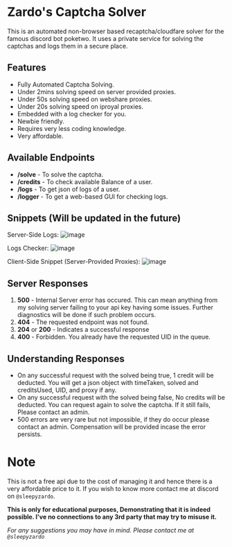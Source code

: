 # Zardo's Captcha Solver

This is an automated non-browser based recaptcha/cloudfare solver for the famous discord bot poketwo. It uses a private service for solving the captchas and logs them in a secure place. 

## Features
- Fully Automated Captcha Solving.
- Under 2mins solving speed on server provided proxies.
- Under 50s solving speed on webshare proxies.
- Under 20s solving speed on iproyal proxies.
- Embedded with a log checker for you.
- Newbie friendly.
- Requires very less coding knowledge.
- Very affordable.

## Available Endpoints
- **/solve** - To solve the captcha.
- **/credits** - To check available Balance of a user.
- **/logs** - To get json of logs of a user.
- **/logger** - To get a web-based GUI for checking logs.

## Snippets (Will be updated in the future)
Server-Side Logs:
![image](https://github.com/sleepyzardo/ZardoCaptchaSolver/assets/88527682/5c5a601e-1993-4056-8d9a-e80ec610abc9)

Logs Checker:
![image](https://github.com/sleepyzardo/captcha_solver/assets/88527682/7ed4ce03-65ab-4eae-b0b7-d58a97e8d931)

Client-Side Snippet (Server-Provided Proxies):
![image](https://github.com/sleepyzardo/ZardoCaptchaSolver/assets/88527682/1d71ab12-af3d-4ac6-b5b1-105a75527f79)

## Server Responses
1. **500** - Internal Server error has occured. This can mean anything from my solving server failing to your api key having some issues. Further diagnostics will be done if such problem occurs.
2. **404** - The requested endpoint was not found.
3. **204** or **200** - Indicates a successful response
4. **400** - Forbidden. You already have the requested UID in the queue.

## Understanding Responses
- On any successful request with the solved being true, 1 credit will be deducted. You will get a json object with timeTaken, solved and creditsUsed, UID, and proxy if any.
- On any successful request with the solved being false, No credits will be deducted. You can request again to solve the captcha. If it still fails, Please contact an admin.
- 500 errors are very rare but not impossible, if they do occur please contact an admin. Compensation will be provided incase the error persists.
  
# Note
This is not a free api due to the cost of managing it and hence there is a very affordable price to it. If you wish to know more contact me at discord on `@sleepyzardo`.


**This is only for educational purposes, Demonstrating that it is indeed possible. I've no connections to any 3rd party that may try to misuse it.**




*For any suggestions you may have in mind. Please contact me at `@sleepyzardo`*
